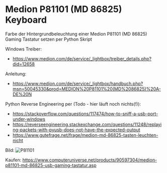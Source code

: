 # Medion P81101 (MD 86825) Keyboard
Farbe der Hintergrundbeleuchtung einer Medion P81101 (MD 86825) Gaming Tastatur setzen per Python Skript

Windows Treiber: 
* https://www.medion.com/de/service/_lightbox/treiber_details.php?did=12658

Anleitung: 
* https://www.medion.com/de/service/_lightbox/handbuch.php?msn=50045330&prod=MEDION%20P81101%20(MD%2086825)%20A-DE%20N

Python Reverse Engineering per (Todo - hier läuft noch nichts(!)):

* https://stackoverflow.com/questions/117474/how-to-sniff-a-usb-port-under-windows
* https://reverseengineering.stackexchange.com/questions/11248/replaying-packets-with-pyusb-does-not-have-the-expected-output
* https://www.gutefrage.net/frage/medion-md-86825-tasten-leuchten-nicht

Bild:
![P81101](https://dstatic.computeruniverse.net/images/1000/90597304922218C4B1F54AE388DFF1C5.jpg)

Kaufen: https://www.computeruniverse.net/products/90597304/medion-p81101-md-86825-usb-gaming-tastatur.asp
